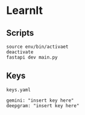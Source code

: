 # LearnIt

## Scripts

```source env/bin/activaet```\
```deactivate```\
```fastapi dev main.py```

## Keys

```keys.yaml```
```
gemini: "insert key here"
deepgram: "insert key here"
```